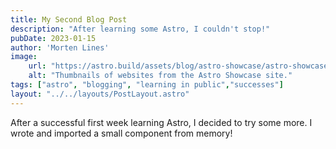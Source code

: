 ```yaml
---
title: My Second Blog Post
description: "After learning some Astro, I couldn't stop!"
pubDate: 2023-01-15
author: 'Morten Lines'
image: 
    url: "https://astro.build/assets/blog/astro-showcase/astro-showcase-screenshot.jpg"
    alt: "Thumbnails of websites from the Astro Showcase site."
tags: ["astro", "blogging", "learning in public","successes"]
layout: "../../layouts/PostLayout.astro"
---
```

After a successful first week learning Astro, I decided to try some more. I wrote and imported a small component from memory!